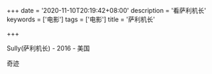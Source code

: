 +++
date = '2020-11-10T20:19:42+08:00'
description = '看萨利机长'
keywords = ['电影']
tags = ['电影']
title = '萨利机长'

+++

Sully(萨利机长) - 2016 - 美国

奇迹
